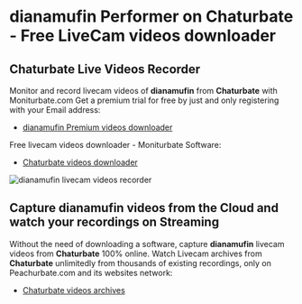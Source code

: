 # dianamufin Performer on Chaturbate - Free LiveCam videos downloader

## Chaturbate Live Videos Recorder

Monitor and record livecam videos of **dianamufin** from **Chaturbate** with Moniturbate.com
Get a premium trial for free by just and only registering with your Email address:
* [dianamufin Premium videos downloader](https://moniturbate.com/request-demo-licence-key.html)

Free livecam videos downloader - Moniturbate Software:
* [Chaturbate videos downloader](https://moniturbate.com/moniturbate-download-software.html)

![dianamufin livecam videos recorder](https://peachurnet.com/templates/moniturbate-software.png)


## Capture dianamufin videos from the Cloud and watch your recordings on Streaming

Without the need of downloading a software, capture **dianamufin** livecam videos from **Chaturbate** 100% online.
Watch Livecam archives from **Chaturbate** unlimitedly from thousands of existing recordings, only on Peachurbate.com and its websites network:
* [Chaturbate videos archives](https://peachurnet.com/)